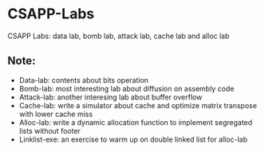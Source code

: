 # CSAPP-Labs
CSAPP Labs: data lab, bomb lab, attack lab, cache lab and alloc lab

## Note:
* Data-lab: contents about bits operation
* Bomb-lab: most interesting lab about diffusion on assembly code
* Attack-lab: another interesing lab about buffer overflow
* Cache-lab: write a simulator about cache and optimize matrix transpose with lower cache miss
* Alloc-lab: write a dynamic allocation function to implement segregated lists without footer
* Linklist-exe: an exercise to warm up on double linked list for alloc-lab